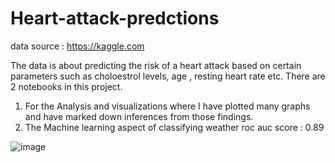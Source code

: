 # Heart-attack-predctions

data source : https://kaggle.com

The data is about predicting the risk of a heart attack based on certain parameters such as choloestrol levels, age , resting heart rate etc.
There are 2 notebooks in this project. 

1. For the Analysis and visualizations where I have plotted many graphs and have marked down inferences from those findings. 
2. The Machine learning aspect of classifying weather 
roc auc score : 0.89

![image](https://user-images.githubusercontent.com/20862520/156925602-26771f6b-b63a-4a18-91c5-80d823f64c15.png)
